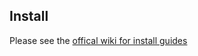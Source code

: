 ## Install
Please see the [offical wiki for install guides](https://github.com/sharelatex/sharelatex/wiki/Production-Installation-Instructions)